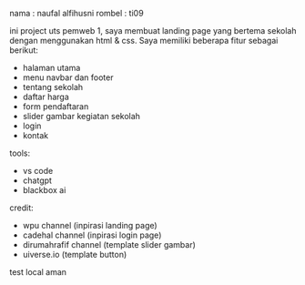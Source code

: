 nama : naufal alfihusni
rombel : ti09 

ini project uts pemweb 1, saya membuat landing page yang bertema sekolah dengan menggunakan html & css. Saya memiliki beberapa fitur sebagai berikut:
- halaman utama
- menu navbar dan footer
- tentang sekolah
- daftar harga
- form pendaftaran
- slider gambar kegiatan sekolah
- login
- kontak

tools:
- vs code
- chatgpt
- blackbox ai

credit:
- wpu channel (inpirasi landing page)
- cadehal channel (inpirasi login page)
- dirumahrafif channel (template slider gambar)
- uiverse.io (template button)

test local aman
